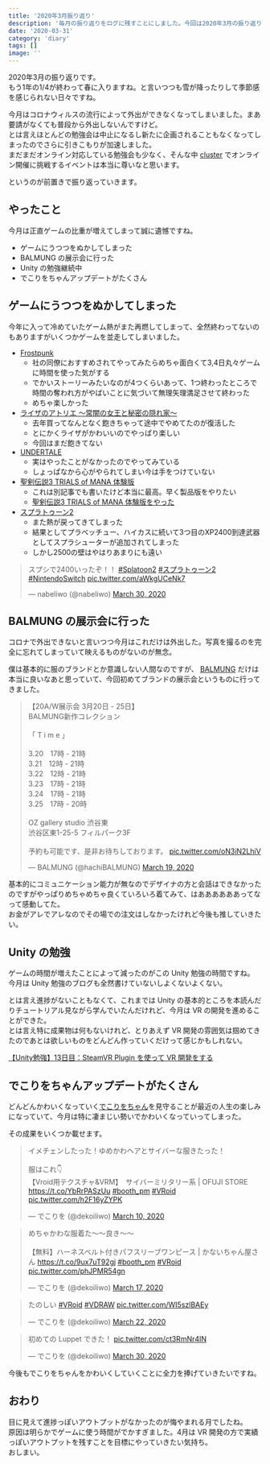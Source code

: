 ```yaml
---
title: '2020年3月振り返り'
description: '毎月の振り返りをログに残すことにしました。今回は2020年3月の振り返り。'
date: '2020-03-31'
category: 'diary'
tags: []
image: ''
---
```


2020年3月の振り返りです。  
もう1年の1/4が終わって春に入りますね。と言いつつも雪が降ったりして季節感を感じられない日々ですね。

今月はコロナウィルスの流行によって外出ができなくなってしまいました。まあ要請がなくても普段から外出しないんですけど。  
とは言えほとんどの勉強会は中止になるし新たに企画されることもなくなってしまったのでさらに引きこもりが加速しました。  
まだまだオンライン対応している勉強会も少なく、そんな中 [cluster](https://cluster.mu/) でオンライン開催に挑戦するイベントは本当に尊いなと思います。

というのが前置きで振り返っていきます。

## やったこと

今月は正直ゲームの比重が増えてしまって誠に遺憾ですね。

- ゲームにうつつをぬかしてしまった
- BALMUNG の展示会に行った
- Unity の勉強継続中
- でこりをちゃんアップデートがたくさん

## ゲームにうつつをぬかしてしまった

今年に入って冷めていたゲーム熱がまた再燃してしまって、全然終わってないのもありますがいくつかゲームを並走してしまいました。

- [Frostpunk](https://frostpunk.games.dmm.com/)
  - 社の同僚におすすめされてやってみたらめちゃ面白くて3,4日丸々ゲームに時間を使った気がする
  - でかいストーリーみたいなのが4つくらいあって、1つ終わったところで時間の奪われ方がやばいことに気づいて無理矢理満足させて終わった
  - めちゃ楽しかった
- [ライザのアトリエ 〜常闇の女王と秘密の隠れ家〜](https://www.gamecity.ne.jp/atelier/ryza/)
  - 去年買ってなんとなく飽きちゃって途中でやめてたのが復活した
  - とにかくライザがかわいいのでやっぱり楽しい
  - 今回はまだ飽きてない
- [UNDERTALE](https://undertale.jp/)
  - 実はやったことがなかったのでやってみている
  - しょっぱなから心がやられてしまい今は手をつけていない
- [聖剣伝説3 TRIALS of MANA 体験版](https://www.jp.square-enix.com/seiken3_tom/)
  - これは別記事でも書いたけど本当に最高。早く製品版をやりたい
  - [聖剣伝説3 TRIALS of MANA 体験版をやった](https://blog.nabeliwo.com/2020/03/seiken-densetsu-3-remake-experience/)
- [スプラトゥーン2](https://www.nintendo.co.jp/switch/aab6a/index.html)
  - また熱が戻ってきてしまった
  - 結果としてプラベッチュー、ハイカスに続いて3つ目のXP2400到達武器としてスプラシューターが追加されてしまった
  - しかし2500の壁はやはりあまりにも遠い

<blockquote class="twitter-tweet"><p lang="ja" dir="ltr">スプシで2400いったぞ！！ <a href="https://twitter.com/hashtag/Splatoon2?src=hash&amp;ref_src=twsrc%5Etfw">#Splatoon2</a> <a href="https://twitter.com/hashtag/%E3%82%B9%E3%83%97%E3%83%A9%E3%83%88%E3%82%A5%E3%83%BC%E3%83%B32?src=hash&amp;ref_src=twsrc%5Etfw">#スプラトゥーン2</a> <a href="https://twitter.com/hashtag/NintendoSwitch?src=hash&amp;ref_src=twsrc%5Etfw">#NintendoSwitch</a> <a href="https://t.co/aWkgUCeNk7">pic.twitter.com/aWkgUCeNk7</a></p>&mdash; nabeliwo (@nabeliwo) <a href="https://twitter.com/nabeliwo/status/1244712914461667329?ref_src=twsrc%5Etfw">March 30, 2020</a></blockquote> <script async src="https://platform.twitter.com/widgets.js" charset="utf-8"></script>

## BALMUNG の展示会に行った

コロナで外出できないと言いつつ今月はこれだけは外出した。写真を撮るのを完全に忘れてしまっていて映えるものがないのが無念。

僕は基本的に服のブランドとか意識しない人間なのですが、 [BALMUNG](http://www.balmung.jp/) だけは本当に良いなあと思っていて、今回初めてブランドの展示会というものに行ってきました。

<blockquote class="twitter-tweet"><p lang="ja" dir="ltr">【20A/W展示会 3月20日 - 25日】<br>BALMUNG新作コレクション<br><br>「 T i m e 」<br><br>3.20　17時 - 21時<br>3.21　12時 - 21時<br>3.22　12時 - 21時<br>3.23　17時 - 21時<br>3.24　17時 - 21時<br>3.25　17時 - 20時<br><br>OZ gallery studio 渋谷東<br>渋谷区東1-25-5 フィルパーク3F<br><br>予約も可能です、是非お待ちしております。 <a href="https://t.co/oN3iN2LhiV">pic.twitter.com/oN3iN2LhiV</a></p>&mdash; BALMUNG (@hachiBALMUNG) <a href="https://twitter.com/hachiBALMUNG/status/1240588310679924737?ref_src=twsrc%5Etfw">March 19, 2020</a></blockquote> <script async src="https://platform.twitter.com/widgets.js" charset="utf-8"></script>

基本的にコミュニケーション能力が無なのでデザイナの方と会話はできなかったのですがやっぱりめちゃめちゃ良くていろいろ着てみて、はああああああってなって感動してた。  
お金がアレでアレなのでその場での注文はしなかったけれど今後も推していきたい。

## Unity の勉強

ゲームの時間が増えたことによって減ったのがこの Unity 勉強の時間ですね。  
今月は Unity 勉強のブログも全然書けていないしよくないよくない。

とは言え進捗がないこともなくて、これまでは Unity の基本的ところを本読んだりチュートリアル見ながら学んでいたんだけれど、今月は VR の開発を進めることができた。  
とは言え特に成果物は何もないけれど、とりあえず VR 開発の雰囲気は掴めてきたのであとは欲しいものをどんどん作っていくだけって感じかもしれない。

[【Unity勉強】13日目：SteamVR Plugin を使って VR 開発をする](https://blog.nabeliwo.com/2020/04/unity-study-13/)

## でこりをちゃんアップデートがたくさん

どんどんかわいくなっていく[でこりをちゃん](https://twitter.com/dekoiliwo)を見守ることが最近の人生の楽しみになっていて、今月は特に凄まじい勢いでかわいくなっていってしまった。

その成果をいくつか載せます。

<blockquote class="twitter-tweet"><p lang="ja" dir="ltr">イメチェンしたった！ゆめかわヘアとサイバーな服きたった！<br><br>服はこれ👇<br>【Vroid用テクスチャ&amp;VRM】　サイバーミリタリー系 | OFUJI STORE <a href="https://t.co/YbRrPASzUu">https://t.co/YbRrPASzUu</a> <a href="https://twitter.com/hashtag/booth_pm?src=hash&amp;ref_src=twsrc%5Etfw">#booth_pm</a> <a href="https://twitter.com/hashtag/VRoid?src=hash&amp;ref_src=twsrc%5Etfw">#VRoid</a> <a href="https://t.co/h2F16yZYPK">pic.twitter.com/h2F16yZYPK</a></p>&mdash; でこりを (@dekoiliwo) <a href="https://twitter.com/dekoiliwo/status/1237415809204412416?ref_src=twsrc%5Etfw">March 10, 2020</a></blockquote> <script async src="https://platform.twitter.com/widgets.js" charset="utf-8"></script>

<blockquote class="twitter-tweet"><p lang="ja" dir="ltr">めちゃかわな服着た～～良き～～<br><br>【無料】ハーネスベルト付きパフスリーブワンピース | かないちゃん屋さん <a href="https://t.co/9ux7uT92gj">https://t.co/9ux7uT92gj</a> <a href="https://twitter.com/hashtag/booth_pm?src=hash&amp;ref_src=twsrc%5Etfw">#booth_pm</a> <a href="https://twitter.com/hashtag/VRoid?src=hash&amp;ref_src=twsrc%5Etfw">#VRoid</a> <a href="https://t.co/phJPMR54gn">pic.twitter.com/phJPMR54gn</a></p>&mdash; でこりを (@dekoiliwo) <a href="https://twitter.com/dekoiliwo/status/1239924649246330888?ref_src=twsrc%5Etfw">March 17, 2020</a></blockquote> <script async src="https://platform.twitter.com/widgets.js" charset="utf-8"></script>

<blockquote class="twitter-tweet"><p lang="ja" dir="ltr">たのしい <a href="https://twitter.com/hashtag/VRoid?src=hash&amp;ref_src=twsrc%5Etfw">#VRoid</a> <a href="https://twitter.com/hashtag/VDRAW?src=hash&amp;ref_src=twsrc%5Etfw">#VDRAW</a> <a href="https://t.co/WI5szlBAEy">pic.twitter.com/WI5szlBAEy</a></p>&mdash; でこりを (@dekoiliwo) <a href="https://twitter.com/dekoiliwo/status/1241650013375041536?ref_src=twsrc%5Etfw">March 22, 2020</a></blockquote> <script async src="https://platform.twitter.com/widgets.js" charset="utf-8"></script>

<blockquote class="twitter-tweet"><p lang="ja" dir="ltr">初めての Luppet できた！ <a href="https://t.co/ct3RmNr4IN">pic.twitter.com/ct3RmNr4IN</a></p>&mdash; でこりを (@dekoiliwo) <a href="https://twitter.com/dekoiliwo/status/1244583259389882369?ref_src=twsrc%5Etfw">March 30, 2020</a></blockquote> <script async src="https://platform.twitter.com/widgets.js" charset="utf-8"></script>

今後もでこりをちゃんをかわいくしていくことに全力を捧げていきたいですね。

## おわり

目に見えて進捗っぽいアウトプットがなかったのが悔やまれる月でしたね。  
原因は明らかでゲームに使う時間がでかすぎました。4月は VR 開発の方で実績っぽいアウトプットを残すことを目標にやっていきたい気持ち。  
おしまい。
